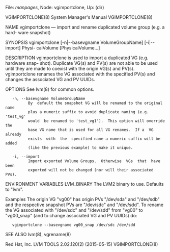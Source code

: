 File: *manpages*,  Node: vgimportclone,  Up: (dir)

VGIMPORTCLONE(8)            System Manager's Manual           VGIMPORTCLONE(8)



NAME
       vgimportclone — import and rename duplicated volume group (e.g. a hard-
       ware snapshot)

SYNOPSIS
       vgimportclone [-n|--basevgname  VolumeGroupName]  [-i|--import]  Physi-
       calVolume [PhysicalVolume...]

DESCRIPTION
       vgimportclone  is  used  to import a duplicated VG (e.g. hardware snap-
       shot).  Duplicate VG(s) and PV(s) are not able to be  used  until  they
       are  made  to  coexist  with the origin VG(s) and PV(s).  vgimportclone
       renames the VG associated with the  specified  PV(s)  and  changes  the
       associated VG and PV UUIDs.

OPTIONS
       See lvm(8) for common options.

       -n, --basevgname VolumeGroupName
              By  default the snapshot VG will be renamed to the original name
              plus a numeric suffix to avoid duplicate naming (e.g.  'test_vg'
              would  be renamed to 'test_vg1').  This option will override the
              base VG name that is used for all VG renames.  If a  VG  already
              exists  with  the  specified name a numeric suffix will be added
              (like the previous example) to make it unique.

       -i, --import
              Import exported Volume Groups.  Otherwise  VGs  that  have  been
              exported will not be changed (nor will their associated PVs).

ENVIRONMENT VARIABLES
       LVM_BINARY
              The LVM2 binary to use. Defaults to "lvm".

Examples
       The  origin  VG "vg00" has origin PVs "/dev/sda" and "/dev/sdb" and the
       respective snapshot PVs are "/dev/sdc" and "/dev/sdd".  To  rename  the
       VG associated with "/dev/sdc" and "/dev/sdd" from "vg00" to "vg00_snap"
       (and to change associated VG and PV UUIDs) do:

       vgimportclone --basevgname vg00_snap /dev/sdc /dev/sdd


SEE ALSO
       lvm(8), vgrename(8)




Red Hat, Inc.         LVM TOOLS 2.02.120(2) (2015-05-15)      VGIMPORTCLONE(8)
